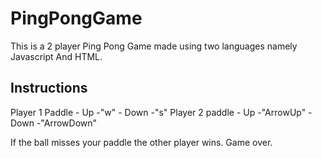 # PingPongGame
This is a 2 player Ping Pong Game made using two languages namely Javascript And HTML. 

## Instructions

Player 1 Paddle - Up -"w"
                - Down -"s"
Player 2 paddle - Up -"ArrowUp"
                 -Down -"ArrowDown"
                                  
If the ball misses your paddle the other player wins. Game over.

